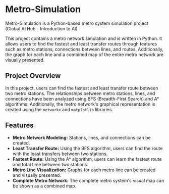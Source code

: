 # Metro-Simulation
Metro-Simulation is a Python-based metro system simulation project (Global AI Hub - Introduction to AI)

This project contains a metro network simulation and is written in Python. It allows users to find the fastest and least transfer routes through features such as metro stations, connections between lines, and routes. Additionally, the graph for each line and a combined map of the entire metro network are visually presented.

## Project Overview

In this project, users can find the fastest and least transfer route between two metro stations. The relationships between metro stations, lines, and connections have been analyzed using BFS (Breadth-First Search) and A* algorithms. Additionally, the metro network's graphical representation is created using the `networkx` and `matplotlib` libraries.

## Features

- **Metro Network Modeling:** Stations, lines, and connections can be created.
- **Least Transfer Route:** Using the BFS algorithm, users can find the route with the least transfers between two stations.
- **Fastest Route:** Using the A* algorithm, users can learn the fastest route and total time between two stations.
- **Metro Line Visualization:** Graphs for each metro line can be created and visually presented.
- **Complete Metro Network:** The complete metro system's visual map can be shown as a combined map.

